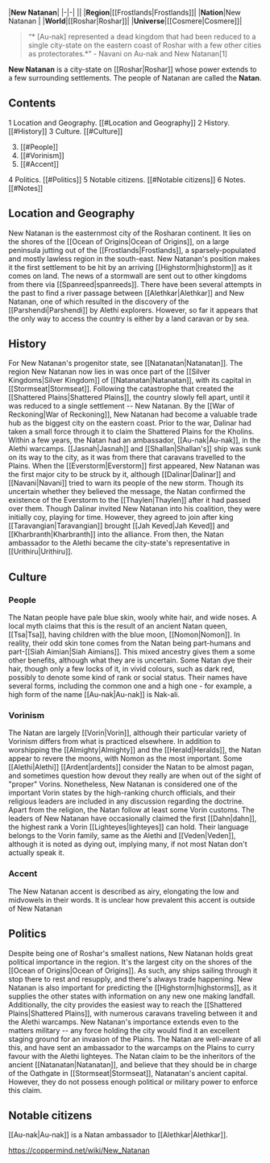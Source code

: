 |**New Natanan**|
|-|-|
||
|**Region**|[[Frostlands\|Frostlands]]|
|**Nation**|New Natanan |
|**World**|[[Roshar\|Roshar]]|
|**Universe**|[[Cosmere\|Cosmere]]|

>“* [Au-nak] represented a dead kingdom that had been reduced to a single city-state on the eastern coast of Roshar with a few other cities as protectorates.*”
\- Navani on Au-nak and New Natanan[1]


**New Natanan** is a city-state on [[Roshar\|Roshar]] whose power extends to a few surrounding settlements. The people of Natanan are called the **Natan**.

## Contents

1 Location and Geography. [[#Location and Geography]] 
2 History. [[#History]] 
3 Culture. [[#Culture]] 

3. [[#People]] 
3. [[#Vorinism]] 
3. [[#Accent]] 


4 Politics. [[#Politics]] 
5 Notable citizens. [[#Notable citizens]] 
6 Notes. [[#Notes]] 


## Location and Geography
New Natanan is the easternmost city of the Rosharan continent. It lies on the shores of the [[Ocean of Origins\|Ocean of Origins]], on a large peninsula jutting out of the [[Frostlands\|Frostlands]], a sparsely-populated and mostly lawless region in the south-east. New Natanan's position makes it the first settlement to be hit by an arriving [[Highstorm\|highstorm]] as it comes on land. The news of a stormwall are sent out to other kingdoms from there via [[Spanreed\|spanreeds]].
There have been several attempts in the past to find a river passage between [[Alethkar\|Alethkar]] and New Natanan, one of which resulted in the discovery of the [[Parshendi\|Parshendi]] by Alethi explorers. However, so far it appears that the only way to access the country is either by a land caravan or by sea.

## History
For New Natanan's progenitor state, see [[Natanatan\|Natanatan]].
The region New Natanan now lies in was once part of the [[Silver Kingdoms\|Silver Kingdom]] of [[Natanatan\|Natanatan]], with its capital in [[Stormseat\|Stormseat]]. Following the catastrophe that created the [[Shattered Plains\|Shattered Plains]], the country slowly fell apart, until it was reduced to a single settlement -- New Natanan.
By the [[War of Reckoning\|War of Reckoning]], New Natanan had become a valuable trade hub as the biggest city on the eastern coast. Prior to the war, Dalinar had taken a small force through it to claim the Shattered Plains for the Kholins. Within a few years, the Natan had an ambassador, [[Au-nak\|Au-nak]], in the Alethi warcamps. [[Jasnah\|Jasnah]] and [[Shallan\|Shallan's]] ship was sunk on its way to the city, as it was from there that caravans travelled to the Plains.
When the [[Everstorm\|Everstorm]] first appeared, New Natanan was the first major city to be struck by it, although [[Dalinar\|Dalinar]] and [[Navani\|Navani]] tried to warn its people of the new storm. Though its uncertain whether they believed the message, the Natan confirmed the existence of the Everstorm to the [[Thaylen\|Thaylen]] after it had passed over them.
Though Dalinar invited New Natanan into his coalition, they were initially coy, playing for time. However, they agreed to join after king [[Taravangian\|Taravangian]] brought [[Jah Keved\|Jah Keved]] and [[Kharbranth\|Kharbranth]] into the alliance. From then, the Natan ambassador to the Alethi became the city-state's representative in [[Urithiru\|Urithiru]].

## Culture
### People
The Natan people have pale blue skin, wooly white hair, and wide noses. A local myth claims that this is the result of an ancient Natan queen, [[Tsa\|Tsa]], having children with the blue moon, [[Nomon\|Nomon]]. In reality, their odd skin tone comes from the Natan being part-humans and part-[[Siah Aimian\|Siah Aimians]]. This mixed ancestry gives them a some other benefits, although what they are is uncertain.
Some Natan dye their hair, though only a few locks of it, in vivid colours, such as dark red, possibly to denote some kind of rank or social status. Their names have several forms, including the common one and a high one - for example, a high form of the name [[Au-nak\|Au-nak]] is Nak-ali.

### Vorinism
The Natan are largely [[Vorin\|Vorin]], although their particular variety of Vorinism differs from what is practiced elsewhere. In addition to worshipping the [[Almighty\|Almighty]] and the [[Herald\|Heralds]], the Natan appear to revere the moons, with Nomon as the most important. Some [[Alethi\|Alethi]] [[Ardent\|ardents]] consider the Natan to be almost pagan, and sometimes question how devout they really are when out of the sight of "proper" Vorins. Nonetheless, New Natanan is considered one of the important Vorin states by the high-ranking church officials, and their religious leaders are included in any discussion regarding the doctrine.
Apart from the religion, the Natan follow at least some Vorin customs. The leaders of New Natanan have occasionally claimed the first [[Dahn\|dahn]], the highest rank a Vorin [[Lighteyes\|lighteyes]] can hold. Their language belongs to the Vorin family, same as the Alethi and [[Veden\|Veden]], although it is noted as dying out, implying many, if not most Natan don't actually speak it.

### Accent
The New Natanan accent is described as airy, elongating the low and midvowels in their words. It is unclear how prevalent this accent is outside of New Natanan

## Politics
Despite being one of Roshar's smallest nations, New Natanan holds great political importance in the region. It's the largest city on the shores of the [[Ocean of Origins\|Ocean of Origins]]. As such, any ships sailing through it stop there to rest and resupply, and there's always trade happening. New Natanan is also important for predicting the [[Highstorm\|highstorms]], as it supplies the other states with information on any new one making landfall.
Additionally, the city provides the easiest way to reach the [[Shattered Plains\|Shattered Plains]], with numerous caravans traveling between it and the Alethi warcamps. New Natanan's importance extends even to the matters military -- any force holding the city would find it an excellent staging ground for an invasion of the Plains. The Natan are well-aware of all this, and have sent an ambassador to the warcamps on the Plains to curry favour with the Alethi lighteyes.
The Natan claim to be the inheritors of the ancient [[Natanatan\|Natanatan]], and believe that they should be in charge of the Oathgate in [[Stormseat\|Stormseat]], Natanatan's ancient capital. However, they do not possess enough political or military power to enforce this claim.

## Notable citizens
[[Au-nak\|Au-nak]] is a Natan ambassador to [[Alethkar\|Alethkar]].


https://coppermind.net/wiki/New_Natanan